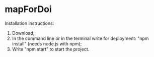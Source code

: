 # mapForDoi
Installation instructions:
1. Download;
2. In the command line or in the terminal write for deployment: "npm install" (needs node.js with npm);
3. Write "npm start" to start the project.